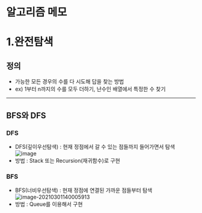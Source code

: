 # 알고리즘 메모

# 1.완전탐색

## 정의

* 가능한 모든 경우의 수를 다 시도해 답을 찾는 방법
* ex) 1부터 n까지의 수를 모두 더하기, 난수인 배열에서 특정한 수 찾기

--------------------------------------

## BFS와 DFS

### DFS

* DFS(깊이우선탐색) : 현재 정점에서 갈 수 있는 점들까지 들어가면서 탐색
  ![image](https://user-images.githubusercontent.com/57162257/109453754-2cc93900-7a96-11eb-8a9f-6e4ed40654f0.png)
* 방법 : Stack 또는 Recursion(재귀함수)로 구현

### BFS

* BFS(너비우선탐색) : 현재 정점에 연결된 가까운 점들부터 탐색
  ![image-20210301140005913](C:\Users\leehyunjong\AppData\Roaming\Typora\typora-user-images\image-20210301140005913.png)
* 방법 : Queue를 이용해서 구현